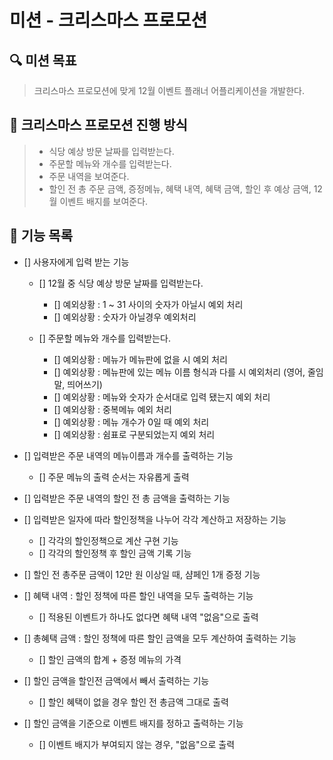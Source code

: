 # 미션 - 크리스마스 프로모션

## 🔍 미션 목표

> 크리스마스 프로모션에 맞게 12월 이벤트 플래너 어플리케이션을 개발한다.

## 🚀 크리스마스 프로모션 진행 방식

> - 식당 예상 방문 날짜를 입력받는다.
> - 주문할 메뉴와 개수를 입력받는다.
> - 주문 내역을 보여준다.
> - 할인 전 총 주문 금액, 증정메뉴, 혜택 내역, 혜택 금액, 할인 후 예상 금액, 12월 이벤트 배지를 보여준다.

## 🚀 기능 목록

- [] 사용자에게 입력 받는 기능
    - [] 12월 중 식당 예상 방문 날짜를 입력받는다. 
        - [] 예외상황 : 1 ~ 31 사이의 숫자가 아닐시 예외 처리
        - [] 예외상황 : 숫자가 아닐경우 예외처리
      
    - [] 주문할 메뉴와 개수를 입력받는다.
        - [] 예외상황 : 메뉴가 메뉴판에 없을 시 예외 처리
        - [] 예외상황 : 메뉴판에 있는 메뉴 이름 형식과 다를 시 예외처리 (영어, 줄임말, 띄어쓰기)
        - [] 예외상황 : 메뉴와 숫자가 순서대로 입력 됐는지 예외 처리
        - [] 예외상황 : 중복메뉴 예외 처리
        - [] 예외상황 : 메뉴 개수가 0일 때 예외 처리
        - [] 예외상황 : 쉼표로 구분되었는지 예외 처리 

- [] 입력받은 주문 내역의 메뉴이름과 개수를 출력하는 기능
    - [] 주문 메뉴의 출력 순서는 자유롭게 출력

- [] 입력받은 주문 내역의 할인 전 총 금액을 출력하는 기능

- [] 입력받은 일자에 따라 할인정책을 나누어 각각 계산하고 저장하는 기능
    - [] 각각의 할인정책으로 계산 구현 기능
    - [] 각각의 할인정책 후 할인 금액 기록 기능

- [] 할인 전 총주문 금액이 12만 원 이상일 때, 샴페인 1개 증정 기능
  
- [] 혜택 내역 : 할인 정책에 따른 할인 내역을 모두 출력하는 기능 
    - [] 적용된 이벤트가 하나도 없다면 혜택 내역 "없음"으로 출력

- [] 총혜택 금액 : 할인 정책에 따른 할인 금액을 모두 계산하여 출력하는 기능 
    - [] 할인 금액의 합계 + 증정 메뉴의 가격

- [] 할인 금액을 할인전 금액에서 빼서 출력하는 기능 
    - [] 할인 혜택이 없을 경우 할인 전 총금액 그대로 출력

- [] 할인 금액을 기준으로 이벤트 배지를 정하고 출력하는 기능 
    - [] 이벤트 배지가 부여되지 않는 경우, "없음"으로 출력

